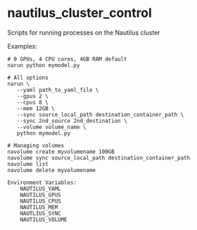 # nautilus_cluster_control
Scripts for running processes on the Nautilus cluster

Examples:

```
# 0 GPUs, 4 CPU cores, 4GB RAM default
narun python mymodel.py

# All options
narun \
   --yaml path_to_yaml_file \
   --gpus 2 \
   --cpus 8 \
   --mem 12GB \
   --sync source_local_path destination_container_path \
   --sync 2nd_source 2nd_destination \
   --volume volume_name \
   python mymodel.py

# Managing volumes
navolume create myvolumename 100GB
navolume sync source_local_path destination_container_path
navolume list
navolume delete myvolumename

Environment Variables:
	NAUTILUS_YAML
	NAUTILUS_GPUS
	NAUTILUS_CPUS
	NAUTILUS_MEM
	NAUTLIUS_SYNC
	NAUTILUS_VOLUME
	
```


